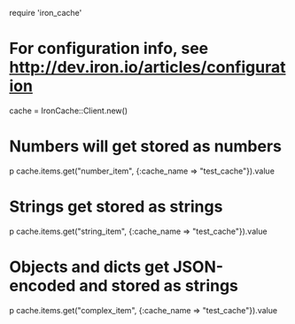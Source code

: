 require 'iron_cache'

# For configuration info, see http://dev.iron.io/articles/configuration
cache = IronCache::Client.new()

# Numbers will get stored as numbers
p cache.items.get("number_item", {:cache_name => "test_cache"}).value

# Strings get stored as strings
p cache.items.get("string_item", {:cache_name => "test_cache"}).value

# Objects and dicts get JSON-encoded and stored as strings
p cache.items.get("complex_item", {:cache_name => "test_cache"}).value
